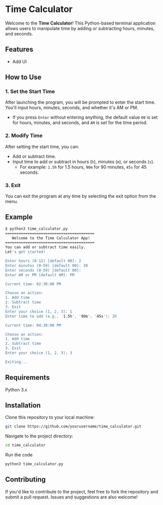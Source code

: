 # Time Calculator

Welcome to the **Time Calculator**! This Python-based terminal application allows users to manipulate time by adding or subtracting hours, minutes, and seconds.

## Features

- Add UI

## How to Use

### 1. Set the Start Time

After launching the program, you will be prompted to enter the start time. You'll input hours, minutes, seconds, and whether it's AM or PM.

- If you press `Enter` without entering anything, the default value `00` is set for hours, minutes, and seconds, and `AM` is set for the time period.

### 2. Modify Time

After setting the start time, you can:
- Add or subtract time.
- Input time to add or subtract in hours (`h`), minutes (`m`), or seconds (`s`). 
  - For example: `1.5h` for 1.5 hours, `90m` for 90 minutes, `45s` for 45 seconds.

### 3. Exit

You can exit the program at any time by selecting the exit option from the menu.

## Example

```bash
$ python3 time_calculator.py
========================================
   Welcome to the Time Calculator App!   
========================================
You can add or subtract time easily.
Let's get started!

Enter hours (0-12) [default 00]: 2
Enter minutes (0-59) [default 00]: 30
Enter seconds (0-59) [default 00]: 
Enter AM or PM [default AM]: PM

Current time: 02:30:00 PM

Choose an action:
1. Add time
2. Subtract time
3. Exit
Enter your choice (1, 2, 3): 1
Enter time to add (e.g., '1.5h', '90m', '45s'): 2h

Current time: 04:30:00 PM

Choose an action:
1. Add time
2. Subtract time
3. Exit
Enter your choice (1, 2, 3): 3

Exiting...

```



## Requirements

Python 3.x

## Installation

Clone this repository to your local machine:
```bash
git clone https://github.com/yourusername/time_calculator.git
```

Navigate to the project directory:
```bash
cd time_calculator
```

Run the code
```bash
python3 time_calculator.py
```

## Contributing
If you'd like to contribute to the project, feel free to fork the repository and submit a pull request. Issues and suggestions are also welcome!

